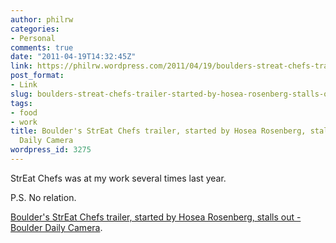```yaml
---
author: philrw
categories:
- Personal
comments: true
date: "2011-04-19T14:32:45Z"
link: https://philrw.wordpress.com/2011/04/19/boulders-streat-chefs-trailer-started-by-hosea-rosenberg-stalls-out-boulder-daily-camera/
post_format:
- Link
slug: boulders-streat-chefs-trailer-started-by-hosea-rosenberg-stalls-out-boulder-daily-camera
tags:
- food
- work
title: Boulder's StrEat Chefs trailer, started by Hosea Rosenberg, stalls out - Boulder
  Daily Camera
wordpress_id: 3275
---
```


StrEat Chefs was at my work several times last year.

P.S. No relation.

[Boulder's StrEat Chefs trailer, started by Hosea Rosenberg, stalls out - Boulder Daily Camera](http://www.dailycamera.com/news/ci_17877672).
